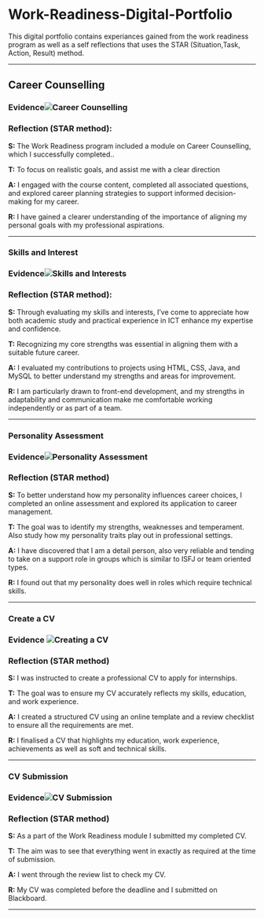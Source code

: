 # Work-Readiness-Digital-Portfolio

This digital portfolio contains experiances gained from the work readiness program as well as a  self reflections that  uses the STAR (Situation,Task, Action, Result) method. 

---

## Career Counselling

### Evidence![Career Counselling](https://i.imgur.com/x0xASGK.png)


### Reflection (STAR method):
**S:** The Work Readiness program included a module on Career Counselling, which I successfully completed..

**T:** To focus on realistic goals, and assist me with a clear direction

**A:** I engaged with the course content, completed all associated questions, and explored career planning strategies to support informed decision-making for my career.

**R:** I have gained a clearer understanding of the importance of aligning my personal goals with my professional aspirations.


---

### Skills and Interest

### Evidence![Skills and Interests](https://github.com/user-attachments/assets/aad44e2e-2a51-4081-8661-313176de9d29)


### Reflection (STAR method):

**S:** Through evaluating my skills and interests, I’ve come to appreciate how both academic study and practical experience in ICT enhance my expertise and confidence.

**T:** Recognizing my core strengths was essential in aligning them with a suitable future career.

**A:** I evaluated my contributions to projects using HTML, CSS, Java, and MySQL to better understand my strengths and areas for improvement.

**R:** I am particularly drawn to front-end development, and my strengths in adaptability and communication make me comfortable working independently or as part of a team.


---
### Personality Assessment

### Evidence![Personality Assessment](https://github.com/user-attachments/assets/a8a4fc06-4505-4167-bb77-c63e5b24e8ec)


### Reflection (STAR method)

**S:** To better understand how my personality influences career choices, I completed an online assessment and explored its application to career management.

**T:** The goal was to identify my strengths, weaknesses and temperament. Also study how my personality traits play out in professional settings.

**A:** I have discovered that I am a detail person, also very reliable and tending to take on a support role in groups  which is similar to ISFJ or team oriented types.

**R:** I found out that my personality does well in roles which require technical skills.


---
### Create a CV


### Evidence ![Creating a CV](https://github.com/user-attachments/assets/72ff07c8-fa1b-43d3-9ed9-e664ed96b646)

### Reflection (STAR method)

**S:** I was instructed to create a professional CV to apply for internships.

**T:** The goal was to ensure my CV accurately reflects my skills, education, and work experience.

**A:** I created a structured CV using an online template and a review checklist to ensure all the requirements are met.

**R:** I finalised a CV that highlights my education, work experience, achievements as well as soft and technical skills.


---
### CV Submission


### Evidence![CV Submission](https://i.imgur.com/yuWAKM8.png)


### Reflection (STAR method)

**S:** As a part of the Work Readiness module I submitted my completed CV. 

**T:** The aim was to see that everything went in exactly as required at the time of submission.

**A:** I went through the review list to check my CV.   

**R:** My CV was completed before the deadline and I submitted on Blackboard. 

---
